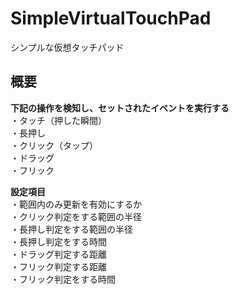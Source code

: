 # SimpleVirtualTouchPad

シンプルな仮想タッチパッド
  
## 概要
**下記の操作を検知し、セットされたイベントを実行する**  
・タッチ（押した瞬間）  
・長押し  
・クリック（タップ）  
・ドラッグ  
・フリック  
  
**設定項目**  
・範囲内のみ更新を有効にするか  
・クリック判定をする範囲の半径  
・長押し判定をする範囲の半径  
・長押し判定をする時間  
・ドラッグ判定する距離  
・フリック判定する距離  
・フリック判定をする時間  